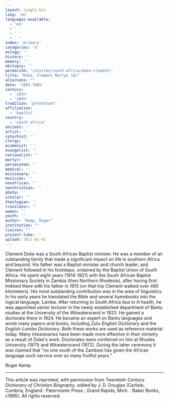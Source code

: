 ```yaml
---
layout: single-bio
lang: 'en'
languages-available:
  - 'en'
  - ' '
  - ' '
  - ' '
index: 'primary'
categories: 'd'
eulogy: ''
history: ''
memory: ''
obituary: ''
permalink: '/stories/south-africa/doke-clement/'
title: "Doke, Clement Martyn (A)"
alternate: ""
date: '1893-1985'
century:
  - '19th'
  - '20th'
tradition: 'protestant'
affiliation:
  - 'baptist'
country:
  - 'south africa'
ancient: ''
artist: ''
catechist: ''
clergy: ''
ecumenist: ''
evangelist: ''
nationalist: ''
martyr: ''
persecuted: ''
medical: ''
missionary: ''
musician: ''
nonafrican: ''
nonchristian: ''
photo: ''
scholar: ''
theologian: ''
translator: ''
women: ''
youth: ''
author: "Kemp, Roger"
institution: ""
liaison: ""
project-luke: ''
upload: 2011-01-01
---
```




Clement Doke was a South African Baptist minister.
He was a member of an outstanding family that made
a significant impact on life in southern Africa
and beyond. His father was a Baptist minister and
church leader, and Clement followed in his footsteps,
ordained by the Baptist Union of South Africa.
He spent eight years (1914-1921) with the South
African Baptist Missionary Society in Zambia (then
Northern Rhodesia), after having first trekked
there with his father in 1913 (on that trip Clement
walked over 480 kilometers). His most outstanding
contribution was in the area of linguistics. In
his early years he translated the Bible and several
hymnbooks into the logical language, Lamba. After
returning to South Africa due to ill health, he
was appointed senior lecturer in the newly established
department of Bantu studies at the University of
the Witwatersrand in 1923. He gained a doctorate
there in 1924. He became an expert on Bantu languages
and wrote many papers and books, including *Zulu-English Dictionary* and the *English-Lamba Dictionary*. Both these works are used as reference material today. Many missionaries have been made more effective in their ministry as a result of Doke's work. Doctorates were conferred on him at Rhodes University (1971) and Witwatersrand (1972). During the latter ceremony it was claimed that "no one south of the Zambesi has given the African language such service over so many fruitful years."

Roger Kemp

---

This article was reprinted, with permission from *Twentieth-Century Dictionary of Christian Biography*, edited by J. D. Douglas
(Carlisle, Cumbria, England : Paternoster Press ; Grand Rapids, Mich. : Baker Books, c1995). All rights reserved.